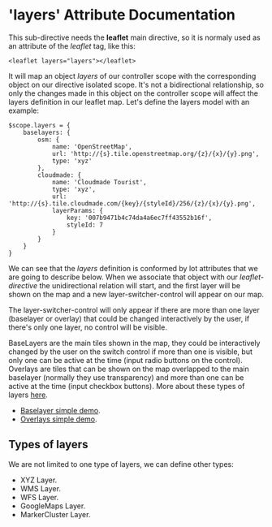 'layers' Attribute Documentation
==================================

This sub-directive needs the **leaflet** main directive, so it is normaly used as an attribute of the *leaflet* tag, like this:

```
<leaflet layers="layers"></leaflet>
```

It will map an object _layers_ of our controller scope with the corresponding object on our directive isolated scope. It's not a bidirectional relationship, so only the changes made in this object on the controller scope will affect the layers definition in
our leaflet map. Let's define the layers model with an example:

```
$scope.layers = {
    baselayers: {
        osm: {
            name: 'OpenStreetMap',
            url: 'http://{s}.tile.openstreetmap.org/{z}/{x}/{y}.png',
            type: 'xyz'
        },
        cloudmade: {
            name: 'Cloudmade Tourist',
            type: 'xyz',
            url: 'http://{s}.tile.cloudmade.com/{key}/{styleId}/256/{z}/{x}/{y}.png',
            layerParams: {
                key: '007b9471b4c74da4a6ec7ff43552b16f',
                styleId: 7
            }
        }
    }
}
```

We can see that the _layers_ definition is conformed by lot attributes that we are going to describe below. When we associate that object with our _leaflet-directive_ the unidirectional relation will start, and the first layer will be shown on the map and a new layer-switcher-control will appear on our map.

The layer-switcher-control will only appear if there are more than one layer (baselayer or overlay) that could be changed interactively by the user, if there's only one layer, no control will be visible.

BaseLayers are the main tiles shown in the map, they could be interactively changed by the user on the switch control if more than one is visible, but only one can be active at the time (input radio buttons on the control). Overlays are tiles that can be shown on the map overlapped to the main baselayer (normally they use transparency) and more than one can be active at the time (input checkbox buttons). More about these types of layers [here](http://leafletjs.com/reference.html#control-layers).

* [Baselayer simple demo](http://tombatossals.github.io/angular-leaflet-directive/examples/layers-simple-example.html).
* [Overlays simple demo](http://tombatossals.github.io/angular-leaflet-directive/examples/overlays-simple-example.html).

Types of layers
---------------
We are not limited to one type of layers, we can define other types:

* XYZ Layer.
* WMS Layer.
* WFS Layer.
* GoogleMaps Layer.
* MarkerCluster Layer.
